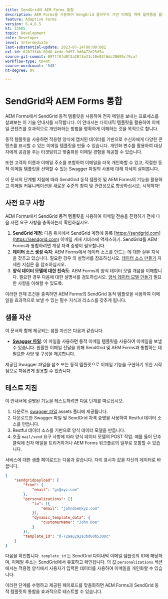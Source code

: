 ```yaml
---
title: SendGrid와 AEM Forms 통합
description: AEM Forms을 사용하여 SengGrid 클라우드 기반 이메일 게재 플랫폼을 활용합니다.
feature: Adaptive Forms
version: 6.4,6.5
kt: 13605
topic: Development
role: Developer
level: Intermediate
last-substantial-update: 2023-07-14T00:00:00Z
exl-id: 62b73f4b-69d8-4ede-9d57-3d6472d25d5a
source-git-commit: 097ff8fd0f3a28f3e21c10e03f6dc28695cf9caf
workflow-type: tm+mt
source-wordcount: '548'
ht-degree: 0%

---
```


# SendGrid와 AEM Forms 통합

AEM Forms에서 SendGrid 동적 템플릿을 사용하여 전자 메일을 보내는 프로세스를 살펴보는 이 기술 안내서를 시작합니다. 이 안내서는 다이내믹 템플릿을 활용하여 이메일 콘텐츠를 효과적으로 개인화하는 방법을 명확하게 이해하는 것을 목적으로 합니다.

동적 템플릿을 사용하면 적응형 양식에 캡처된 데이터를 기반으로 수신자에게 다양한 콘텐츠를 표시할 수 있는 이메일 템플릿을 만들 수 있습니다. 개인화 변수를 활용하여 대상자에게 공감을 주는 타겟팅되고 맞춤화된 이메일 경험을 제공할 수 있습니다.

또한 고객의 이름과 이메일 주소를 포함하여 이메일을 더욱 개인화할 수 있고, 적절한 동적 이메일 템플릿을 선택할 수 있는 Swagger 파일의 사용에 대해 자세히 살펴봅니다.

이 문서의 단계별 지침에 따라 SendGrid 동적 템플릿 및 AEM Forms의 기능을 활용하고 이메일 커뮤니케이션을 새로운 수준의 참여 및 관련성으로 향상하십시오. 시작하자!

## 사전 요구 사항

AEM Forms에서 SendGrid 동적 템플릿을 사용하여 이메일 전송을 진행하기 전에 다음 사전 요구 사항을 충족하는지 확인하십시오.

1. **SendGrid 계정**: 다음 위치에서 SendGrid 계정에 등록 [https://sendgrid.com](https://sendgrid.com) 이메일 게재 서비스에 액세스하기. SendGrid를 AEM Forms과 통합하려면 계정 자격 증명이 필요합니다.
1. **데이터 소스 생성 숙지**: AEM Forms에서 데이터 소스를 만드는 데 대한 실무 지식을 갖추고 있습니다. 필요한 경우 의 설명서를 참조하십시오. [데이터 소스 만들기](https://experienceleague.adobe.com/docs/experience-manager-learn/forms/ic-web-channel-tutorial/parttwo.html) 자세한 지침은 을 참조하십시오.
1. **양식 데이터 모델에 대한 친숙도**: AEM Forms의 양식 데이터 모델 개념을 이해합니다. 필요한 경우 다음에 대한 설명서를 검토하십시오. [양식 데이터 모델 만들기](https://experienceleague.adobe.com/docs/experience-manager-65/forms/form-data-model/create-form-data-models.html) 필요한 사항을 이해할 수 있도록.

이러한 전제 조건을 충족하면 AEM Forms의 SendGrid 동적 템플릿을 사용하여 이메일을 효과적으로 보낼 수 있는 필수 지식과 리소스를 갖추게 됩니다.

## 샘플 자산

이 문서와 함께 제공되는 샘플 자산은 다음과 같습니다.

* **[Swagger 파일](assets/SendGridWithDynamicTemplate.yaml)**: 이 파일을 사용하면 동적 이메일 템플릿을 사용하여 이메일을 보낼 수 있습니다. 원활한 이메일 전달을 위해 SendGrid 및 AEM Forms과 통합하는 데 필요한 사양 및 구성을 제공합니다.

제공된 Swagger 파일을 참조 또는 동적 템플릿으로 이메일 기능을 구현하기 위한 시작점으로 자유롭게 활용할 수 있습니다.

## 테스트 지침

이 안내서에 설명된 기능을 테스트하려면 다음 단계를 따르십시오.

1. 다운로드 [swagger 파일](assets/SendGridWithDynamicTemplate.yaml) assets 폴더에 제공됩니다.
2. 다운로드한 Swagger 파일 및 SendGrid 자격 증명을 사용하여 Restful 데이터 소스를 만듭니다.
3. Restful 데이터 소스를 기반으로 양식 데이터 모델을 만듭니다.
4. 호출 `mail/send` 요구 사항에 따라 양식 데이터 모델의 POST 작업. 예를 들어 단추 클릭에 전자 메일을 트리거하거나 AEM Forms 워크플로의 일부로 포함할 수 있습니다.

서비스에 대한 샘플 페이로드는 다음과 같습니다. 자리 표시자 값을 자신의 데이터로 바꿉니다.

```json
{
    "sendgridpayload": {
        "from": {
            "email": "gs@xyz.com"
        },
        "personalizations": [{
            "to": [{
                "email": "johndoe@xyz.com"
            }],
            "dynamic_template_data": {
                "customerName": "John Doe"
            }
        }],
        "template_id": "d-72aau292a3bd60b5300c"
    }
}
```

다음을 확인합니다. `template_id` 는 SendGrid 다이내믹 이메일 템플릿의 ID에 해당하며, 이메일 주소는 SendGrid에서 유효하고 확인됩니다. 의 값 `personalizations` 섹션에서는 적응형 양식에서 사용자가 입력한 데이터를 사용하여 이메일을 개인화할 수 있습니다.

이러한 단계를 수행하고 제공된 페이로드를 맞춤화하면 AEM Forms과 SendGrid 동적 템플릿의 통합을 효과적으로 테스트할 수 있습니다.
